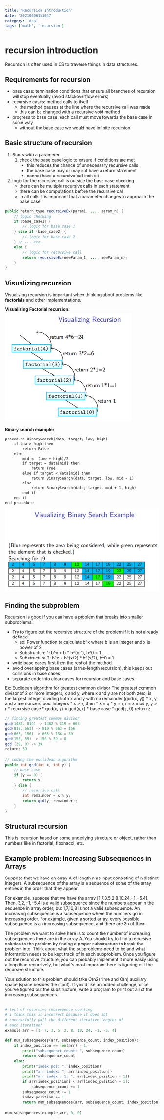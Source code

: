 ```yaml
---
title: 'Recursion Introduction'
date: '20210606151647'
category: 'dsa'
tags: ['math', 'recursion']
---
```


# recursion introduction
Recursion is often used in CS to traverse things in data structures.

## Requirements for recursion
* base case: termination conditions that ensure all branches of recursion will stop eventually (avoid stackoverflow errors)
* recursive cases: method calls to itself
    * the method pauses at the line where the recursive call was made
    * this can be changed with a recursive void method
* progress to base case: each call must move towards the base case in some way
    * without the base case we would have infinite recursion

## Basic structure of recursion
1. Starts with a parameter
    1. check the base case logic to ensure if conditions are met
        * this reduces the chance of unnecessary recursive calls
        * the base case may or may not have a return statement
        * cannot have a recursive call insit eit
1. logic for the recursive call is outside the base case checking
    * there can be multiple recursive calls in each statement
    * there can be computations before the recursive call
    * in all calls it is important that a parameter changes to approach the base case

```java
public return_type recursiveEx(param1, ..., param_n) {
    // logic checking
    if (base_case1) {
        // logic for base case 1
    } else if (base_case2) {
        // logic for base case 2
    } // ... etc.
    else {
        // logic for recursive call
        return recursiveEx(newParam_1, ..., newParam_n);
    }
}
```

## Visualizing recursion
Visualizing recursion is important when thinking about problems like **factorials**
and other implementations.

**Visualizing Factorial recursion:**
![Factorial recursion visualization](./20210610104656-img-1.png)

**Binary search example:**
```
procedure BinarySearch(data, target, low, high)
    if low > high then
        return False
    else
        mid <- (low + high)/2
        if target = data[mid] then
            return True
        else if target < data[mid] then
            return BinarySearch(data, target, low, mid - 1)
        else
            return BinarySearch(data, target, mid + 1, high)
        end if
    end if
end procedure
```

![Binary search visualization](./20210610105033-img-3.png)

## Finding the subproblem
Recursion is good if you can have a problem that breaks into smaller subproblems.
* Try to figure out the recursive structure of the problem if it is not already defined
    * ex: Power function to calculate b^x where b is an integer and x is power of 2
    * Substructure 1: b^x = b * b^(x-1), b^0 = 1
    * Substructure 2: b^x = b^(x/2) * b^(x/2), b^0 = 1
* write base cases first then the rest of the method
* avoid overlapping base cases (arms-length recursion), this keeps out collisions in base cases
* separate code into clear cases for recursion and base cases

Ex: Euclidean algorithm for greatest common divisor
The greatest common divisor of 2 or more integers, x and y, where x and y are not both zero,
is the largest integer dividing both x and y with no remainder (gcd(x, y))
    * x, y, and z are nonzero pos. integers
    * x > y, then
        * x = q * y + r, r = x mod y, y > r
    * recursive case
        * gcd(x, y) = gcd(y, r)
    * base case
        * gcd(z, 0) return z

```java
// finding greatest common divisor
gcd(1482, 819) -> 1482 % 819 = 663
gcd(819, 663) -> 819 % 663 = 156
gcd(663, 156) -> 663 % 156 = 39
gcd(156, 39) -> 156 % 39 = 0
gcd (39, 0) -> 39
returns 39

// coding the euclidean algorithm
public int gcd(int x, int y) {
    // base case
    if (y == 0) {
        return x;
    } else {
        // recursive call
        int remainder = x % y;
        return gcd(y, remainder);
    }
}
```

## Structural recursion
This is recursion based on some underlying structure or object, rather than
numbers like in factorial, fibonacci, etc.

## Example problem: Increasing Subsequences in Arrays
Suppose that we have an array A of length n as input consisting of n distinct
integers. A subsequence of the array is a sequence of some of the array entries
in the order that they appear.

For example, suppose that we have the array [1,7,3,5,2,8,10,24,−1,−5,4]. Then,
3,2,−1,−5,4 is a valid subsequence since the numbers appear in the sequence in
array order, but 1,7,10,8 is not a valid subsequence. An increasing subsequence
is a subsequence where the numbers go in increasing order. For example, given a
sorted array, every possible subsequence is an increasing subsequence, and
there are 2n of them.

The problem we want to solve here is to count the number of increasing
subsequences there are in the array A. You should try to find a recursive solution
to the problem by finding a proper substructure to break the problem into.
Think about what the subproblems need to be and what information needs to be
kept track of in each subproblem. Once you figure out the recursive structure,
you can probably implement it more easily using a loop than recursively, but
what's most important here is figuring out the recursive structure.

Your solution to this problem should take O(n2) time and O(n) auxiliary space
(space besides the input). If you'd like an added challenge, once you've figured
out the substructure, write a program to print out all of the increasing
subsequences.

```python

# test of recursive subsequence counting
# i think this is incorrect because it does not
# successfully pull the different iterative lengths of
# each iteration?
example_arr = [1, 7, 3, 5, 2, 8, 10, 24, -1, -5, 4]

def num_subsequences(arr, subsequence_count, index_position):
    if index_position == len(arr) - 1:
        print("subsequence count: ", subsequence_count)
        return subsequence_count
    else:
        print("index pos: ", index_position)
        print("arr index: ", arr[index_position])
        print("arr index + 1: ", arr[index_position + 1])
        if arr[index_position] < arr[index_position + 1]:
            subsequence_count += 1
        subsequence_count += 1
        index_position += 1
        return num_subsequences(arr, subsequence_count, index_position)

num_subsequences(example_arr, 0, 0)

```

